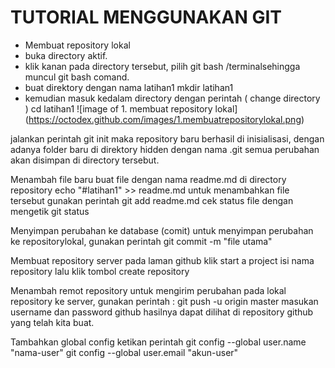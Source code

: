 # TUTORIAL MENGGUNAKAN GIT #

* Membuat repository lokal
* buka directory aktif.
* klik kanan pada directory tersebut, pilih git bash /terminalsehingga muncul git bash comand.
* buat direktory dengan nama latihan1 mkdir latihan1
* kemudian masuk kedalam directory dengan perintah ( change directory ) cd latihan1
![image of 1. membuat repository lokal]
(https://octodex.github.com/images/1.membuatrepositorylokal.png)
      

jalankan perintah git init
maka repository baru berhasil di inisialisasi, dengan adanya folder baru di direktory hidden dengan nama .git
semua perubahan akan disimpan di directory tersebut.

Menambah file baru
buat file dengan nama readme.md di directory repository echo "#latihan1" >> readme.md
untuk menambahkan file tersebut gunakan perintah git add readme.md
cek status file dengan mengetik git status

Menyimpan perubahan ke database (comit)
untuk menyimpan perubahan ke repositorylokal, gunakan perintah git commit -m "file utama"

Membuat repository server
pada laman github klik start a project
isi nama repository
lalu klik tombol create repository

Menambah remot repository
untuk mengirim perubahan pada lokal repository ke server, gunakan perintah : git push -u origin master
masukan username dan password github
hasilnya dapat dilihat di repository github yang telah kita buat.

Tambahkan global config
ketikan perintah
git config --global user.name "nama-user"
git config --global user.email "akun-user"
